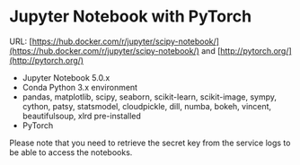 # Jupyter Notebook with PyTorch

URL: [https://hub.docker.com/r/jupyter/scipy-notebook/](https://hub.docker.com/r/jupyter/scipy-notebook/) and [http://pytorch.org/](http://pytorch.org/)

* Jupyter Notebook 5.0.x
* Conda Python 3.x environment
* pandas, matplotlib, scipy, seaborn, scikit-learn, scikit-image, sympy, cython, patsy, statsmodel, cloudpickle, dill, numba, bokeh, vincent, beautifulsoup, xlrd pre-installed
* PyTorch

Please note that you need to retrieve the secret key from the service logs to be able to access the notebooks.

